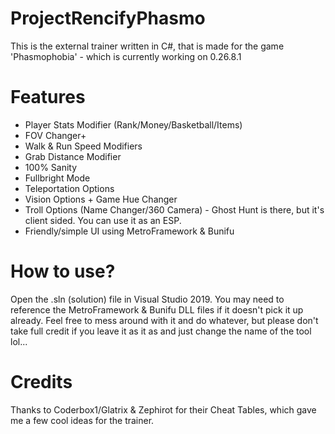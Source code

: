 # ProjectRencifyPhasmo
This is the external trainer written in C#, that is made for the game 'Phasmophobia' - which is currently working on 0.26.8.1

# Features
- Player Stats Modifier (Rank/Money/Basketball/Items)
- FOV Changer+
- Walk & Run Speed Modifiers
- Grab Distance Modifier
- 100% Sanity
- Fullbright Mode
- Teleportation Options
- Vision Options + Game Hue Changer
- Troll Options (Name Changer/360 Camera) - Ghost Hunt is there, but it's client sided. You can use it as an ESP.
- Friendly/simple UI using MetroFramework & Bunifu

# How to use?
Open the .sln (solution) file in Visual Studio 2019. You may need to reference the MetroFramework & Bunifu DLL files if it doesn't pick it up already. Feel free to mess around with it and do whatever, but please don't take full credit if you leave it as it as and just change the name of the tool lol...

# Credits
Thanks to Coderbox1/Glatrix & Zephirot for their Cheat Tables, which gave me a few cool ideas for the trainer.
